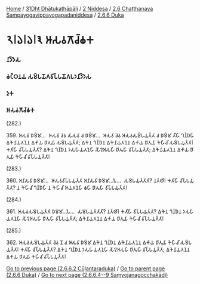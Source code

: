 
[Home](/) / [31Dht Dhātukathāpāḷi](../../../../31Dht.md) / [2 Niddesa](../../../2.md) / [2.6 Chaṭṭhanaya Sampayogavippayogapadaniddesa](../../2.6.md) / [2.6.6 Duka](../2.6.6.md)

# 𑁨𑁇𑁬𑁇𑁬𑁇𑁩 𑀆𑀲𑀯𑀕𑁄𑀘𑁆𑀙𑀓

### 𑀦𑀺𑀤𑁆𑀤𑁂𑀲

### 𑀙𑀝𑁆𑀞𑀦𑀬 𑀲𑀫𑁆𑀧𑀬𑁄𑀕𑀯𑀺𑀧𑁆𑀧𑀬𑁄𑀕𑀧𑀤𑀦𑀺𑀤𑁆𑀤𑁂𑀲

### 𑀤𑀼𑀓

### 𑀆𑀲𑀯𑀕𑁄𑀘𑁆𑀙𑀓

(282.)

359\. 𑀆𑀲𑀯𑀸 𑀥𑀫𑁆𑀫𑀸…  𑀆𑀲𑀯𑀸 𑀘𑁂𑀯 𑀲𑀸𑀲𑀯𑀸 𑀘 𑀥𑀫𑁆𑀫𑀸…  𑀆𑀲𑀯𑀸 𑀘𑁂𑀯 𑀆𑀲𑀯𑀲𑀫𑁆𑀧𑀬𑀼𑀢𑁆𑀢𑀸 𑀘 𑀥𑀫𑁆𑀫𑀸 𑀢𑀻𑀳𑀺 𑀔𑀦𑁆𑀥𑁂𑀳𑀺 𑀏𑀓𑁂𑀦𑀸𑀬𑀢𑀦𑁂𑀦 𑀏𑀓𑀸𑀬 𑀥𑀸𑀢𑀼𑀬𑀸 𑀲𑀫𑁆𑀧𑀬𑀼𑀢𑁆𑀢𑀸; 𑀏𑀓𑁂𑀦 𑀔𑀦𑁆𑀥𑁂𑀦 𑀏𑀓𑁂𑀦𑀸𑀬𑀢𑀦𑁂𑀦 𑀏𑀓𑀸𑀬 𑀥𑀸𑀢𑀼𑀬𑀸 𑀓𑁂𑀳𑀺𑀘𑀺 𑀲𑀫𑁆𑀧𑀬𑀼𑀢𑁆𑀢𑀸𑁇 𑀓𑀢𑀺𑀳𑀺 𑀯𑀺𑀧𑁆𑀧𑀬𑀼𑀢𑁆𑀢𑀸? 𑀏𑀓𑁂𑀦 𑀔𑀦𑁆𑀥𑁂𑀦 𑀤𑀲𑀳𑀸𑀬𑀢𑀦𑁂𑀳𑀺 𑀲𑁄𑀍𑀅𑀲𑀳𑀺 𑀥𑀸𑀢𑀽𑀳𑀺 𑀯𑀺𑀧𑁆𑀧𑀬𑀼𑀢𑁆𑀢𑀸; 𑀏𑀓𑁂𑀦𑀸𑀬𑀢𑀦𑁂𑀦 𑀏𑀓𑀸𑀬 𑀥𑀸𑀢𑀼𑀬𑀸 𑀓𑁂𑀳𑀺𑀘𑀺 𑀯𑀺𑀧𑁆𑀧𑀬𑀼𑀢𑁆𑀢𑀸𑁇

(283.)

360\. 𑀅𑀦𑀸𑀲𑀯𑀸 𑀥𑀫𑁆𑀫𑀸…  𑀆𑀲𑀯𑀯𑀺𑀧𑁆𑀧𑀬𑀼𑀢𑁆𑀢𑀸 𑀅𑀦𑀸𑀲𑀯𑀸 𑀥𑀫𑁆𑀫𑀸…𑀧𑁂…  𑀲𑀫𑁆𑀧𑀬𑀼𑀢𑁆𑀢𑀸𑀢𑀺? 𑀦𑀢𑁆𑀣𑀺𑁇 𑀓𑀢𑀺𑀳𑀺 𑀯𑀺𑀧𑁆𑀧𑀬𑀼𑀢𑁆𑀢𑀸? 𑀦 𑀓𑁂𑀳𑀺𑀘𑀺 𑀔𑀦𑁆𑀥𑁂𑀳𑀺 𑀦 𑀓𑁂𑀳𑀺𑀘𑀺 𑀆𑀬𑀢𑀦𑁂𑀳𑀺 𑀙𑀳𑀺 𑀥𑀸𑀢𑀽𑀳𑀺 𑀯𑀺𑀧𑁆𑀧𑀬𑀼𑀢𑁆𑀢𑀸𑁇

(284.)

361\. 𑀆𑀲𑀯𑀲𑀫𑁆𑀧𑀬𑀼𑀢𑁆𑀢𑀸 𑀥𑀫𑁆𑀫𑀸…𑀧𑁂…  𑀲𑀫𑁆𑀧𑀬𑀼𑀢𑁆𑀢𑀸𑀢𑀺? 𑀦𑀢𑁆𑀣𑀺𑁇 𑀓𑀢𑀺𑀳𑀺 𑀯𑀺𑀧𑁆𑀧𑀬𑀼𑀢𑁆𑀢𑀸? 𑀏𑀓𑁂𑀦 𑀔𑀦𑁆𑀥𑁂𑀦 𑀤𑀲𑀳𑀸𑀬𑀢𑀦𑁂𑀳𑀺 𑀲𑁄𑀍𑀅𑀲𑀳𑀺 𑀥𑀸𑀢𑀽𑀳𑀺 𑀯𑀺𑀧𑁆𑀧𑀬𑀼𑀢𑁆𑀢𑀸; 𑀏𑀓𑁂𑀦𑀸𑀬𑀢𑀦𑁂𑀦 𑀏𑀓𑀸𑀬 𑀥𑀸𑀢𑀼𑀬𑀸 𑀓𑁂𑀳𑀺𑀘𑀺 𑀯𑀺𑀧𑁆𑀧𑀬𑀼𑀢𑁆𑀢𑀸𑁇

(285.)

362\. 𑀆𑀲𑀯𑀲𑀫𑁆𑀧𑀬𑀼𑀢𑁆𑀢𑀸 𑀘𑁂𑀯 𑀦𑁄 𑀘 𑀆𑀲𑀯𑀸 𑀥𑀫𑁆𑀫𑀸 𑀏𑀓𑁂𑀦 𑀔𑀦𑁆𑀥𑁂𑀦 𑀏𑀓𑁂𑀦𑀸𑀬𑀢𑀦𑁂𑀦 𑀏𑀓𑀸𑀬 𑀥𑀸𑀢𑀼𑀬𑀸 𑀓𑁂𑀳𑀺𑀘𑀺 𑀲𑀫𑁆𑀧𑀬𑀼𑀢𑁆𑀢𑀸𑁇 𑀓𑀢𑀺𑀳𑀺 𑀯𑀺𑀧𑁆𑀧𑀬𑀼𑀢𑁆𑀢𑀸? 𑀏𑀓𑁂𑀦 𑀔𑀦𑁆𑀥𑁂𑀦 𑀤𑀲𑀳𑀸𑀬𑀢𑀦𑁂𑀳𑀺 𑀲𑁄𑀍𑀅𑀲𑀳𑀺 𑀥𑀸𑀢𑀽𑀳𑀺 𑀯𑀺𑀧𑁆𑀧𑀬𑀼𑀢𑁆𑀢𑀸; 𑀏𑀓𑁂𑀦𑀸𑀬𑀢𑀦𑁂𑀦 𑀏𑀓𑀸𑀬 𑀥𑀸𑀢𑀼𑀬𑀸 𑀓𑁂𑀳𑀺𑀘𑀺 𑀯𑀺𑀧𑁆𑀧𑀬𑀼𑀢𑁆𑀢𑀸𑁇

[Go to previous page (2.6.6.2 Cūḷantaraduka)](2.6.6.2.md) / [Go to parent page (2.6.6 Duka)](../2.6.6.md) / [Go to next page (2.6.6.4--9 Saṃyojanagocchakādi)](2.6.6.4--9.md)


